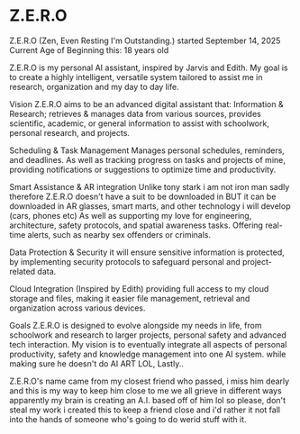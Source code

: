 # Z.E.R.O

Z.E.R.O (Zen, Even Resting I'm Outstanding.)
started September 14, 2025
Current Age of Beginning this: 18 years old

Z.E.R.O is my personal AI assistant, inspired by Jarvis and Edith. My goal is to create a highly intelligent, versatile system tailored to assist me in research, organization and my day to day life.

Vision
Z.E.R.O aims to be an advanced digital assistant that:
Information & Research; retrieves & manages data from various sources, provides scientific, academic, or general information to assist with schoolwork, personal research, and projects.

Scheduling & Task Management
Manages personal schedules, reminders, and deadlines. As well as tracking progress on tasks and projects of mine, providing notifications or suggestions to optimize time and productivity.

Smart Assistance & AR integration
Unlike tony stark i am not iron man sadly therefore Z.E.R.O doesn't have a suit to be downloaded in BUT it can be downloaded in AR glasses, smart marts, and other technology i will develop (cars, phones etc) As well as supporting my love for engineering, architecture, safety protocols, and spatial awareness tasks. Offering real-time alerts, such as nearby sex offenders or criminals.

Data Protection & Security
it will ensure sensitive information is protected, by implementing security protocols to safeguard personal and project-related data.

Cloud Integration (Inspired by Edith)
providing full access to my cloud storage and files, making it easier file management, retrieval and organization across various devices.

Goals
Z.E.R.O is designed to evolve alongside my needs in life, from schoolwork and research to larger projects, personal safety and advanced tech interaction. My vision is to eventually integrate all aspects of personal productivity, safety and knowledge management into one AI system. while making sure he doesn't do AI ART LOL, Lastly..

Z.E.R.O's name came from my closest friend who passed, i miss him dearly and this is my way to keep him close to me we all grieve in different ways apparently my brain is creating an A.I. based off of him lol so please, don't steal my work i created this to keep a friend close and i'd rather it not fall into the hands of someone who's going to do werid stuff with it.
 